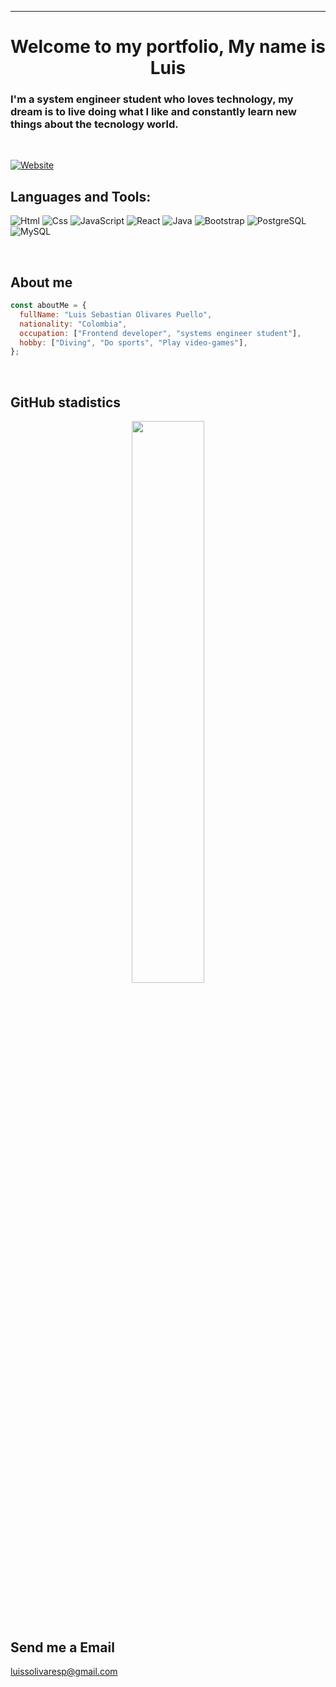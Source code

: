 ---

<h1 align="center">Welcome to my portfolio, My name is Luis </h1>

### I'm a system engineer student who loves technology, my dream is to live doing what I like and constantly learn new things about the tecnology world.

</br>

[![Website ](https://img.shields.io/badge/iLuisOlivares-Website-orange)](https://iluisolivares.github.io/Portfolio-Luis/)

## Languages and Tools:

![Html](https://img.shields.io/badge/HTML5-E34F26?style=for-the-badge&logo=html5&logoColor=white)
![Css](https://img.shields.io/badge/CSS3-1572B6?style=for-the-badge&logo=css3&logoColor=white)
![JavaScript](https://img.shields.io/badge/JavaScript-f7df1e?style=for-the-badge&logo=javascript&logoColor=white)
![React](https://img.shields.io/badge/React-20232A?style=for-the-badge&logo=react&logoColor=61DAFB)
![Java](https://img.shields.io/badge/Java-ED8B00?style=for-the-badge&logo=java&logoColor=white)
![Bootstrap](https://img.shields.io/badge/Bootstrap-563D7C?style=for-the-badge&logo=bootstrap&logoColor=white)
![PostgreSQL](https://img.shields.io/badge/PostgreSQL-316192?style=for-the-badge&logo=postgresql&logoColor=white)
![MySQL](https://img.shields.io/badge/MySQL-00000F?style=for-the-badge&logo=mysql&logoColor=white)

<br />

## About me

```javascript
const aboutMe = {
  fullName: "Luis Sebastian Olivares Puello",
  nationality: "Colombia",
  occupation: ["Frontend developer", "systems engineer student"],
  hobby: ["Diving", "Do sports", "Play video-games"],
};
```

</br>

## GitHub stadistics

<p align="center">
    <img width="48%" src="https://github-readme-stats.vercel.app/api?username=iluisolivares&show_icons=true&theme=dracula" />
</p>

<br>
</br>

## Send me a Email

luissolivaresp@gmail.com
